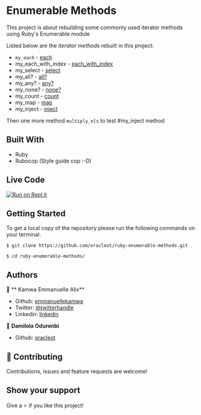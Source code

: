 # Enumerable Methods

This project is about rebuilding some commonly used iterator methods using Ruby's Enumerable module

Listed below are the _iterator methods_ rebuilt in this project:

-   `my_each` - [each](https://ruby-doc.org/core-2.6.5/Enumerable.html#method-i-each_entry)
-   my_each_with_index - [each_with_index](https://ruby-doc.org/core-2.6.5/Enumerable.html#method-i-each_with_index)
-   my_select - [select](https://ruby-doc.org/core-2.6.5/Enumerable.html#method-i-select)
-   my_all? - [all?](https://ruby-doc.org/core-2.6.5/Enumerable.html#method-i-all-3F)
-   my_any? - [any?](https://ruby-doc.org/core-2.6.5/Enumerable.html#method-i-any-3F)
-   my_none? - [none?](https://ruby-doc.org/core-2.6.5/Enumerable.html#method-i-none-3F)
-   my_count - [count](https://ruby-doc.org/core-2.6.5/Enumerable.html#method-i-count)
-   my_map - [map](https://ruby-doc.org/core-2.6.5/Enumerable.html#method-i-map)
-   my_inject - [inject](https://ruby-doc.org/core-2.6.5/Enumerable.html#method-i-inject)

Then one more method `multiply_els` to test #my_inject method

## Built With

-   Ruby
-   Rubocop (Style guide cop :-D)

## Live Code

[![Run on Repl.it](https://repl.it/badge/github/oracleot/ruby-enumerable-methods)](https://repl.it/@oracleot/ruby-enumerable-methods#main.rb)

## Getting Started

To get a local copy of the repository please run the following commands on your terminal:

    $ git clone https://github.com/oracleot/ruby-enumerable-methods.git

    $ cd ruby-enumerable-methods/

## Authors

👤 ** Kamwa Emmanuelle Alix**

-   Github: [emmanuellekamwa](https://github.com/emmanuellekamwa)
-   Twitter: [@twitterhandle](https://twitter.com/AlixKamwa)
-   Linkedin: [linkedin](https://linkedin.com/in/emmanuelle-kamwa-86145a1a4/)

👤 **Damilola Oduronbi**

-   Github: [oracleot](https://github.com/oracleot)

## 🤝 Contributing

Contributions, issues and feature requests are welcome!

## Show your support

Give a ⭐️ if you like this project!
